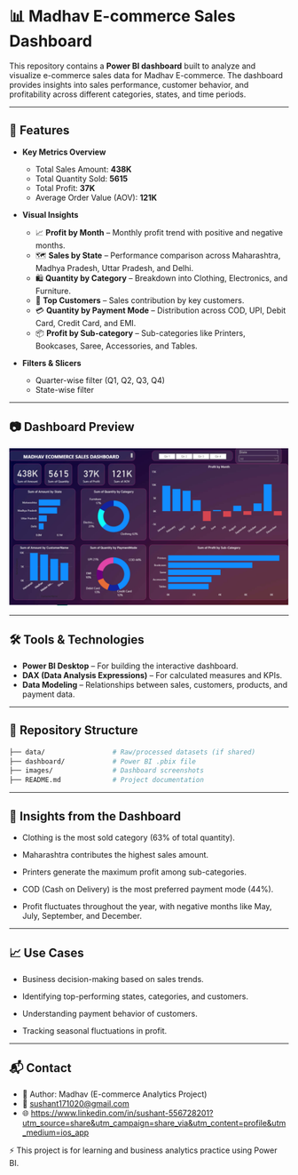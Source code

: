 # 📊 Madhav E-commerce Sales Dashboard  

This repository contains a **Power BI dashboard** built to analyze and visualize e-commerce sales data for Madhav E-commerce. The dashboard provides insights into sales performance, customer behavior, and profitability across different categories, states, and time periods.  

---

## 🚀 Features  

- **Key Metrics Overview**  
  - Total Sales Amount: **438K**  
  - Total Quantity Sold: **5615**  
  - Total Profit: **37K**  
  - Average Order Value (AOV): **121K**  

- **Visual Insights**  
  - 📈 **Profit by Month** – Monthly profit trend with positive and negative months.  
  - 🗺️ **Sales by State** – Performance comparison across Maharashtra, Madhya Pradesh, Uttar Pradesh, and Delhi.  
  - 🛍️ **Quantity by Category** – Breakdown into Clothing, Electronics, and Furniture.  
  - 👥 **Top Customers** – Sales contribution by key customers.  
  - 💳 **Quantity by Payment Mode** – Distribution across COD, UPI, Debit Card, Credit Card, and EMI.  
  - 📦 **Profit by Sub-category** – Sub-categories like Printers, Bookcases, Saree, Accessories, and Tables.  

- **Filters & Slicers**  
  - Quarter-wise filter (Q1, Q2, Q3, Q4)  
  - State-wise filter  

---

## 📷 Dashboard Preview  

  ![Madhav E-commerce Dashboard](powerb.png) 

---

## 🛠️ Tools & Technologies  

- **Power BI Desktop** – For building the interactive dashboard.  
- **DAX (Data Analysis Expressions)** – For calculated measures and KPIs.  
- **Data Modeling** – Relationships between sales, customers, products, and payment data.  

---

## 📂 Repository Structure  

```bash
├── data/                 # Raw/processed datasets (if shared)
├── dashboard/            # Power BI .pbix file
├── images/               # Dashboard screenshots
├── README.md             # Project documentation
```
---

## 📌 Insights from the Dashboard

- Clothing is the most sold category (63% of total quantity).

- Maharashtra contributes the highest sales amount.

- Printers generate the maximum profit among sub-categories.

- COD (Cash on Delivery) is the most preferred payment mode (44%).

- Profit fluctuates throughout the year, with negative months like May, July, September, and December.

---

## 📈 Use Cases

- Business decision-making based on sales trends.

- Identifying top-performing states, categories, and customers.

- Understanding payment behavior of customers.

- Tracking seasonal fluctuations in profit.

---

## 📬 Contact

- 👤 Author: Madhav (E-commerce Analytics Project)
- 📧 sushant171020@gmail.com
- 🌐 https://www.linkedin.com/in/sushant-556728201?utm_source=share&utm_campaign=share_via&utm_content=profile&utm_medium=ios_app

⚡ This project is for learning and business analytics practice using Power BI.
